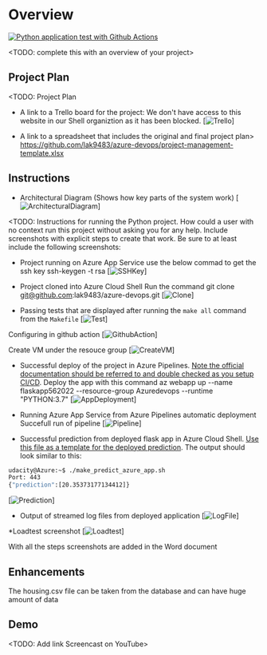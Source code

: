 # Overview

[![Python application test with Github Actions](https://github.com/lak9483/azure-devops/actions/workflows/pythonapp.yml/badge.svg)](https://github.com/lak9483/azure-devops/actions/workflows/pythonapp.yml)

<TODO: complete this with an overview of your project>

## Project Plan
<TODO: Project Plan

* A link to a Trello board for the project:
We don't have access to this website in our Shell organiztion as it has been blocked.
[![Trello](https://github.com/lak9483/azure-devops/Screenshots/Trello.svg)]

* A link to a spreadsheet that includes the original and final project plan>
https://github.com/lak9483/azure-devops/project-management-template.xlsx
## Instructions


* Architectural Diagram (Shows how key parts of the system work)
[![ArchitecturalDiagram](https://github.com/lak9483/azure-devops/tree/main/Screenshots/ArchitecturalDiagram.svg)]

<TODO:  Instructions for running the Python project.  How could a user with no context run this project without asking you for any help.  Include screenshots with explicit steps to create that work. Be sure to at least include the following screenshots:

* Project running on Azure App Service
use the below commad to get the ssh key
ssh-keygen -t rsa
[![SSHKey](https://github.com/lak9483/azure-devops/tree/main/Screenshots/SSHKey.png)]

* Project cloned into Azure Cloud Shell
Run the command git clone git@github.com:lak9483/azure-devops.git
[![Clone](https://github.com/lak9483/azure-devops/tree/main/Screenshots/GitClone.png)]

* Passing tests that are displayed after running the `make all` command from the `Makefile`
[![Test](https://github.com/lak9483/azure-devops/tree/main/Screenshots/RunTest.png)]

Configuring in github action
[![GithubAction](https://github.com/lak9483/azure-devops/tree/main/Screenshots/GithubAction.png)]

Create VM under the resouce group
[![CreateVM](https://github.com/lak9483/azure-devops/tree/main/Screenshots/CreateVM.png)]

* Successful deploy of the project in Azure Pipelines.  [Note the official documentation should be referred to and double checked as you setup CI/CD](https://docs.microsoft.com/en-us/azure/devops/pipelines/ecosystems/python-webapp?view=azure-devops).
Deploy the app with this command az webapp up --name flaskapp562022 --resource-group Azuredevops --runtime "PYTHON:3.7"
[![AppDeployment](https://github.com/lak9483/azure-devops/tree/main/Screenshots/AppDeployment.png)]

* Running Azure App Service from Azure Pipelines automatic deployment
Succefull run of pipeline
[![Pipeline](https://github.com/lak9483/azure-devops/tree/main/Screenshots/Pipeline.png)]

* Successful prediction from deployed flask app in Azure Cloud Shell.  [Use this file as a template for the deployed prediction](https://github.com/udacity/nd082-Azure-Cloud-DevOps-Starter-Code/blob/master/C2-AgileDevelopmentwithAzure/project/starter_files/flask-sklearn/make_predict_azure_app.sh).
The output should look similar to this:

```bash
udacity@Azure:~$ ./make_predict_azure_app.sh
Port: 443
{"prediction":[20.35373177134412]}
```
[![Prediction](https://github.com/lak9483/azure-devops/tree/main/Screenshots/Prediction.png)]

* Output of streamed log files from deployed application
[![LogFile](https://github.com/lak9483/azure-devops/tree/main/Screenshots/LogFile.png)]

*Loadtest screenshot
[![Loadtest](https://github.com/lak9483/azure-devops/tree/main/Screenshots/Linttestpng)]

With all the steps screenshots are added in the Word document

## Enhancements

The housing.csv file can be taken from the database and can have huge amount of data

## Demo 

<TODO: Add link Screencast on YouTube>


